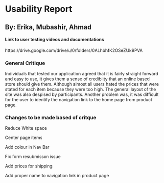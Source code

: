 <h1>Usability Report</h1>
<h2>By: Erika, Mubashir, Ahmad</h2>

<h4>Link to user testing videos and documentations</h4>
<p>https://drive.google.com/drive/u/0/folders/0ALhbhfK2OSeZUk9PVA</p>
<h3>General Critique</h3>
<p>Individuals that tested our application agreed that it is fairly straight forward and easy to use, it gives them a sense of credibiity that an online based store should give them. Although almost all users hated the prices that were stated for each item because they were too high. The general layout of the site was also despised by participants. Another problem was, it was difficult for the user to identify the navigation link to the home page from product page.

<h3>Changes to be made based of critque</h3>
<p>Reduce White space</p>
<p>Center page items</p>
<p>Add colour in Nav Bar</p>
<p>Fix form resubmisson issue</p>
<p>Add prices for shipping</p>
<p>Add proper name to navigation link in product page</p>